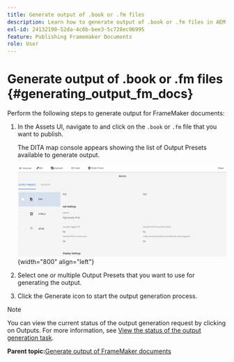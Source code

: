 ```yaml
---
title: Generate output of .book or .fm files
description: Learn how to generate output of .book or .fm files in AEM Guides.
exl-id: 24132198-52da-4c0b-bee3-5c728ec96995
feature: Publishing Framemaker Documents
role: User
---
```

# Generate output of .book or .fm files {#generating_output_fm_docs}

Perform the following steps to generate output for FrameMaker documents:

1.  In the Assets UI, navigate to and click on the `.book` or `.fm` file that you want to publish.

    The DITA map console appears showing the list of Output Presets available to generate output.

    ![](images/publish-fm-doc.png){width="800" align="left"}

1.  Select one or multiple Output Presets that you want to use for generating the output.

1.  Click the Generate icon to start the output generation process.


>[!NOTE]
>
> You can view the current status of the output generation request by clicking on Outputs. For more information, see [View the status of the output generation task](fm-output-view-status.md).

**Parent topic:**[Generate output of FrameMaker documents](fm-output-generatation.md)
